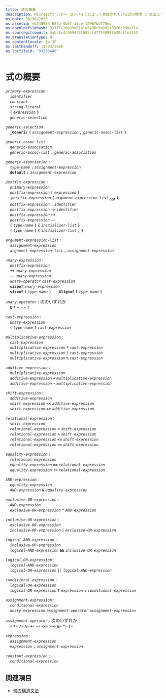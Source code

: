 ```yaml
---
title: 式の概要
description: Microsoft C/C++ コンパイラによって実装されている式の標準 C 文法について説明します。
ms.date: 10/30/2020
ms.assetid: ed448953-687a-4b57-a1cb-12967bd770ea
ms.openlocfilehash: 317f7c26e89e2741a5496c5a091100f0c2d8a21a
ms.sourcegitcommit: 4abc6c4c9694f91685cfd77940987e29a51e3143
ms.translationtype: HT
ms.contentlocale: ja-JP
ms.lasthandoff: 11/03/2020
ms.locfileid: "93238448"
---
```

# <a name="summary-of-expressions"></a>式の概要

*`primary-expression`* :\
&emsp;*`identifier`*\
&emsp;*`constant`*\
&emsp;*`string-literal`*\
&emsp;**`(`** *`expression`* **`)`**\
&emsp;*`generic-selection`*

*`generic-selection`* :\
&emsp;**`_Generic`** **`(`** *`assignment-expression`* **`,`** *`generic-assoc-list`* **`)`**

*`generic-assoc-list`* :\
&emsp;*`generic-association`*\
&emsp;*`generic-assoc-list`* **`,`** *`generic-association`*

*`generic-association`* :\
&emsp;*`type-name`* **`:`** *`assignment-expression`*\
&emsp;**`default`** **`:`** *`assignment-expression`*

*`postfix-expression`* :\
&emsp;*`primary-expression`*\
&emsp;*`postfix-expression`* **`[`** *`expression`* **`]`**\
&emsp; *`postfix-expression`* **`(`** *`argument-expression-list`* <sub>opt</sub> **`)`** \
&emsp;*`postfix-expression`* **`.`** *`identifier`*\
&emsp;*`postfix-expression`* **`->`** *`identifier`*\
&emsp;*`postfix-expression`* **`++`**\
&emsp;*`postfix-expression`* **`--`**\
&emsp;**`(`** *`type-name`* **`)`** **`{`** *`initializer-list`* **`}`**\
&emsp;**`(`** *`type-name`* **`)`** **`{`** *`initializer-list`* **`,`** **`}`**

*`argument-expression-list`* :\
&emsp;*`assignment-expression`*\
&emsp;*`argument-expression-list`* **`,`** *`assignment-expression`*

*`unary-expression`* :\
&emsp;*`postfix-expression`*\
&emsp;**`++`** *`unary-expression`*\
&emsp;**`--`** *`unary-expression`*\
&emsp;*`unary-operator`* *`cast-expression`*\
&emsp;**`sizeof`** *`unary-expression`*\
&emsp;**`sizeof`** **`(`** *`type-name`* **`)`** &emsp;**`_Alignof`** **`(`** *`type-name`* **`)`**

*`unary-operator`* : 次のいずれか\
&emsp;**`&`** **`*`** **`+`** **`-`** **`~`** **`!`**

*`cast-expression`* :\
&emsp;*`unary-expression`*\
&emsp;**`(`** *`type-name`* **`)`** *`cast-expression`*

*`multiplicative-expression`* :\
&emsp;*`cast-expression`*\
&emsp;*`multiplicative-expression`* **`*`** *`cast-expression`*\
&emsp;*`multiplicative-expression`* **`/`** *`cast-expression`*\
&emsp;*`multiplicative-expression`* **`%`** *`cast-expression`*

*`additive-expression`* :\
&emsp;*`multiplicative-expression`*\
&emsp;*`additive-expression`* **`+`** *`multiplicative-expression`*\
&emsp;*`additive-expression`* **`-`** *`multiplicative-expression`*

*`shift-expression`* :\
&emsp;*`additive-expression`*\
&emsp;*`shift-expression`* **`<<`** *`additive-expression`*\
&emsp;*`shift-expression`* **`>>`** *`additive-expression`*

*`relational-expression`* :\
&emsp;*`shift-expression`*\
&emsp;*`relational-expression`* **`<`** *`shift-expression`*\
&emsp;*`relational-expression`* **`>`** *`shift-expression`*\
&emsp;*`relational-expression`* **`<=`** *`shift-expression`*\
&emsp;*`relational-expression`* **`>=`** *`shift-expression`*

*`equality-expression`* :\
&emsp;*`relational-expression`*\
&emsp;*`equality-expression`* **`==`** *`relational-expression`*\
&emsp;*`equality-expression`* **`!=`** *`relational-expression`*

*`AND-expression`* :\
&emsp;*`equality-expression`*\
&emsp;*`AND-expression`* **`&`** *`equality-expression`*

*`exclusive-OR-expression`* :\
&emsp;*`AND-expression`*\
&emsp;*`exclusive-OR-expression`* **`^`** *`AND-expression`*

*`inclusive-OR-expression`* :\
&emsp;*`exclusive-OR-expression`*\
&emsp;*`inclusive-OR-expression`* **`|`** *`exclusive-OR-expression`*

*`logical-AND-expression`* :\
&emsp;*`inclusive-OR-expression`*\
&emsp;*`logical-AND-expression`* **`&&`** *`inclusive-OR-expression`*

*`logical-OR-expression`* :\
&emsp;*`logical-AND-expression`*\
&emsp;*`logical-OR-expression`* **`||`** *`logical-AND-expression`*

*`conditional-expression`* :\
&emsp;*`logical-OR-expression`*\
&emsp;*`logical-OR-expression`* **`?`** *`expression`* **`:`** *`conditional-expression`*

*`assignment-expression`* :\
&emsp;*`conditional-expression`*\
&emsp;*`unary-expression`* *`assignment-operator`* *`assignment-expression`*

*`assignment-operator`* : 次のいずれか\
&emsp;**`=`** **`*=`** **`/=`** **`%=`** **`+=`** **`-=`** **`<<=`** **`>>=`** **`&=`** **`^=`** **`|=`**

*`expression`* :\
&emsp;*`assignment-expression`*\
&emsp;*`expression`* **`,`** *`assignment-expression`*

*`constant-expression`* :\
&emsp;*`conditional-expression`*

## <a name="see-also"></a>関連項目

- [句の構造文法](../c-language/phrase-structure-grammar.md)
